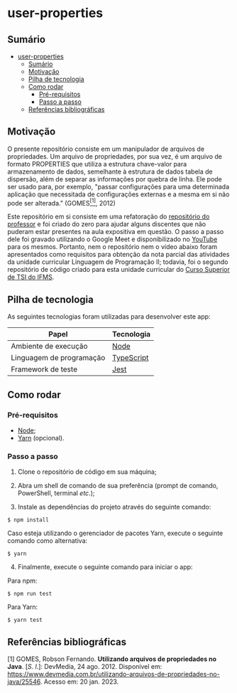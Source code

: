 # user-properties

## Sumário

- [user-properties](#user-properties)
  - [Sumário](#sumário)
  - [Motivação](#motivação)
  - [Pilha de tecnologia](#pilha-de-tecnologia)
  - [Como rodar](#como-rodar)
    - [Pré-requisitos](#pré-requisitos)
    - [Passo a passo](#passo-a-passo)
  - [Referências bibliográficas](#referências-bibliográficas)

## Motivação

O presente repositório consiste em um manipulador de arquivos de propriedades. Um arquivo de propriedades, por sua vez, é um arquivo de formato PROPERTIES que utiliza a estrutura chave-valor para armazenamento de dados, semelhante à estrutura de dados tabela de dispersão, além de separar as informações por quebra de linha. Ele pode ser usado para, por exemplo, "passar configurações para uma determinada aplicação que necessitada de configurações externas e a mesma em si não pode ser alterada." (GOMES[<sup>[1]</sup>](#referencia-bibliografica-1), 2012)

Este repositório em si consiste em uma refatoração do [repositório do professor](https://github.com/sidneyroberto/LP2_2022_2/tree/main/exemplo-polimorfismo) e foi criado do zero para ajudar alguns discentes que não puderam estar presentes na aula expositiva em questão. O passo a passo dele foi gravado utilizando o Google Meet e disponibilizado no [YouTube](https://www.youtube.com/embed/jP5yrSPpMiY) para os mesmos. Portanto, nem o repositório nem o vídeo abaixo foram apresentados como requisitos para obtenção da nota parcial das atividades da unidade curricular Linguagem de Programação II; todavia, foi o segundo repositório de código criado para esta unidade curricular do [Curso Superior de TSI do IFMS](https://www.ifms.edu.br/campi/campus-aquidauana/cursos/graduacao/sistemas-para-internet/sistemas-para-internet).

## Pilha de tecnologia

As seguintes tecnologias foram utilizadas para desenvolver este app:

| Papel | Tecnologia |
|-|-|
| Ambiente de execução | [Node](https://nodejs.org/en/) |
| Linguagem de programação | [TypeScript](https://www.typescriptlang.org/) |
| Framework de teste | [Jest](https://jestjs.io/pt-BR/) |

## Como rodar

### Pré-requisitos

- [Node](https://nodejs.org/en/download/);
- [Yarn](https://yarnpkg.com/) (opcional).

### Passo a passo

1. Clone o repositório de código em sua máquina;
   
2. Abra um shell de comando de sua preferência (prompt de comando, PowerShell, terminal _etc_.);

3. Instale as dependências do projeto através do seguinte comando:

```console
$ npm install
```

Caso esteja utilizando o gerenciador de pacotes Yarn, execute o seguinte comando como alternativa:

```console
$ yarn
```

4. Finalmente, execute o seguinte comando para iniciar o app:

Para npm:

```console
$ npm run test
```

Para Yarn:

```console
$ yarn test
```

## Referências bibliográficas

<span id="referencia-bibliografica-1">[1]</span> GOMES, Robson Fernando. **Utilizando arquivos de propriedades no Java**. [_S_. _l_.]: DevMedia, 24 ago. 2012. Disponível em: https://www.devmedia.com.br/utilizando-arquivos-de-propriedades-no-java/25546. Acesso em: 20 jan. 2023.